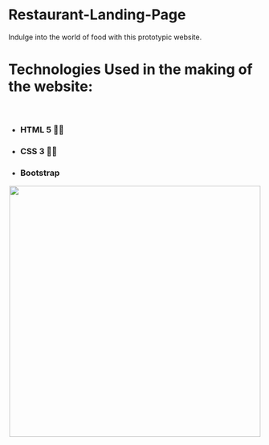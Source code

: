 # Restaurant-Landing-Page
Indulge into the world of food with this prototypic website.
<h1>Technologies Used in the making of the website:</h1>
<br/>
<ul>
<li><h3>HTML 5  👩‍💻</h3></li>
<li><h3>CSS 3 🧑‍🚀</h3></li>
<li><h3>Bootstrap</h3></li>
  </ul>
  
<p align="center"><img src="https://user-images.githubusercontent.com/110810048/212827895-d348d7ca-f1db-4042-875a-b541a0396300.gif"/ width="500">
